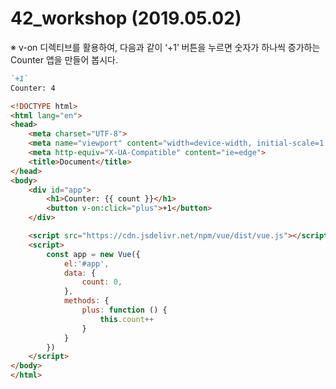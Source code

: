 # 42_workshop (2019.05.02)

※ v-on 디렉티브를 활용하여, 다음과 같이 ‘+1’ 버튼을 누르면 숫자가 하나씩 증가하는 Counter 앱을 만들어 봅시다.

```markdown
`+1`
Counter: 4
```



```html
<!DOCTYPE html>
<html lang="en">
<head>
    <meta charset="UTF-8">
    <meta name="viewport" content="width=device-width, initial-scale=1.0">
    <meta http-equiv="X-UA-Compatible" content="ie=edge">
    <title>Document</title>
</head>
<body>
    <div id="app">
        <h1>Counter: {{ count }}</h1>
        <button v-on:click="plus">+1</button>
    </div>

    <script src="https://cdn.jsdelivr.net/npm/vue/dist/vue.js"></script>
    <script>
        const app = new Vue({
            el:'#app',
            data: {
                count: 0,
            },
            methods: {
                plus: function () {
                    this.count++
                }
            }	
        })
    </script>
</body>
</html>
```